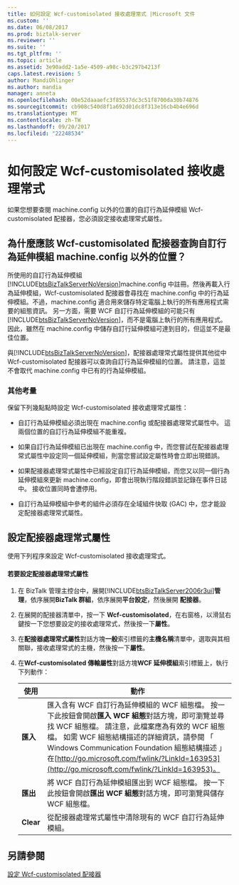 ```yaml
---
title: 如何設定 Wcf-customisolated 接收處理常式 |Microsoft 文件
ms.custom: ''
ms.date: 06/08/2017
ms.prod: biztalk-server
ms.reviewer: ''
ms.suite: ''
ms.tgt_pltfrm: ''
ms.topic: article
ms.assetid: 3e90add2-1a5e-4509-a98c-b3c297b4213f
caps.latest.revision: 5
author: MandiOhlinger
ms.author: mandia
manager: anneta
ms.openlocfilehash: 00e52daaaefc3f85537dc3c51f8700da30b74876
ms.sourcegitcommit: cb908c540d8f1a692d01dc8f313e16cb4b4e696d
ms.translationtype: MT
ms.contentlocale: zh-TW
ms.lasthandoff: 09/20/2017
ms.locfileid: "22248534"
---
```

# <a name="how-to-configure-a-wcf-customisolated-receive-handler"></a>如何設定 Wcf-customisolated 接收處理常式
如果您想要查閱 machine.config 以外的位置的自訂行為延伸模組 Wcf-customisolated 配接器，您必須設定接收處理常式屬性。  
  
## <a name="why-should-wcf-customisolated-adapter-look-up-custom-behavior-extensions-from-locations-other-than-machineconfig"></a>為什麼應該 Wcf-customisolated 配接器查詢自訂行為延伸模組 machine.config 以外的位置？  
 所使用的自訂行為延伸模組[!INCLUDE[btsBizTalkServerNoVersion](../includes/btsbiztalkservernoversion-md.md)]machine.config 中註冊。然後再載入行為延伸模組，Wcf-customisolated 配接器會尋找在 machine.config 中的行為延伸模組。不過，machine.config 適合用來儲存特定電腦上執行的所有應用程式需要的組態資訊。 另一方面，需要 WCF 自訂行為延伸模組的可能只有 [!INCLUDE[btsBizTalkServerNoVersion](../includes/btsbiztalkservernoversion-md.md)]，而不是電腦上執行的所有應用程式。 因此，雖然在 machine.config 中儲存自訂行延伸模組可達到目的，但這並不是最佳位置。  
  
 與[!INCLUDE[btsBizTalkServerNoVersion](../includes/btsbiztalkservernoversion-md.md)]，配接器處理常式屬性提供其他從中 Wcf-customisolated 配接器可以查詢自訂行為延伸模組的位置。 請注意，這並不會取代 machine.config 中已有的行為延伸模組。  
  
### <a name="additional-considerations"></a>其他考量  
 保留下列幾點點時設定 Wcf-customisolated 接收處理常式屬性：  
  
-   自訂行為延伸模組必須出現在 machine.config 或配接器處理常式屬性中。 這兩個位置的自訂行為延伸模組不能重複。  
  
-   如果自訂行為延伸模組已出現在 machine.config 中，而您嘗試在配接器處理常式屬性中設定同一個延伸模組，則當您嘗試設定屬性時會立即出現錯誤。  
  
-   如果配接器處理常式屬性中已經設定自訂行為延伸模組，而您又以同一個行為延伸模組來更新 machine.config，即會出現執行階段錯誤並記錄在事件日誌中。 接收位置同時會遭停用。  
  
-   自訂行為延伸模組中參考的組件必須存在全域組件快取 (GAC) 中，您才能設定配接器處理常式屬性。  
  
## <a name="configuring-the-adapter-handler-properties"></a>設定配接器處理常式屬性  
 使用下列程序來設定 Wcf-customisolated 接收處理常式。  
  
#### <a name="to-configure-the-adapter-handler-properties"></a>若要設定配接器處理常式屬性  
  
1.  在 BizTalk 管理主控台中，展開[!INCLUDE[btsBizTalkServer2006r3ui](../includes/btsbiztalkserver2006r3ui-md.md)]**管理**，依序展開**BizTalk 群組**，依序展開**平台設定**，然後展開  **配接器**。  
  
2.  在展開的配接器清單中，按一下  **Wcf-customisolated**，在右窗格，以滑鼠右鍵按一下您想要設定的接收處理常式，然後按一下**屬性**。  
  
3.  在**配接器處理常式屬性**對話方塊**一般**索引標籤的**主機名稱**清單中，選取與其相關聯，接收處理常式的主機，然後按一下**屬性**。  
  
4.  在**Wcf-customisolated 傳輸屬性**對話方塊**WCF 延伸模組**索引標籤上，執行下列動作：  
  
    |使用|動作|  
    |--------------|----------------|  
    |**匯入**|匯入含有 WCF 自訂行為延伸模組的 WCF 組態檔。 按一下此按鈕會開啟**匯入 WCF 組態**對話方塊，即可瀏覽並尋找 WCF 組態檔。 請注意，此檔案應為有效的 WCF 組態檔。 如需 WCF 組態結構描述的詳細資訊，請參閱 「 Windows Communication Foundation 組態結構描述 」 在[http://go.microsoft.com/fwlink/?LinkId=163953](http://go.microsoft.com/fwlink/?LinkId=163953)。|  
    |**匯出**|將 WCF 自訂行為延伸模組匯出到 WCF 組態檔。 按一下此按鈕會開啟**匯出 WCF 組態**對話方塊，即可瀏覽與儲存 WCF 組態檔。|  
    |**Clear**|從配接器處理常式屬性中清除現有的 WCF 自訂行為延伸模組。|  
  
## <a name="see-also"></a>另請參閱  
 [設定 Wcf-customisolated 配接器](../core/configuring-the-wcf-customisolated-adapter.md)